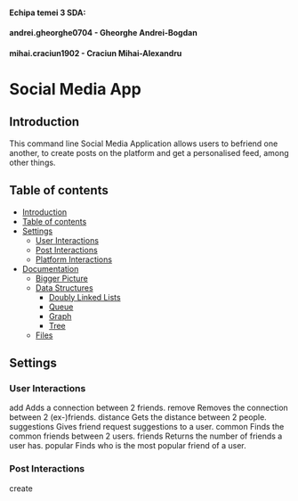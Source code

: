 #### Echipa temei 3 SDA:
#### andrei.gheorghe0704 - Gheorghe Andrei-Bogdan
#### mihai.craciun1902 - Craciun Mihai-Alexandru

# Social Media App

## Introduction

This command line Social Media Application allows users to befriend
one another, to create posts on the platform and get a personalised
feed, among other things.

## Table of contents

- [Introduction](#introduction)
- [Table of contents](#table-of-contents)
- [Settings](#settings)
  - [User Interactions](#user-interactions)
  - [Post Interactions](#post-interactions)
  - [Platform Interactions](#platform-interactions)
- [Documentation](#documentation)
  - [Bigger Picture](#bigger-picture)
  - [Data Structures](#data-structures)
    - [Doubly Linked Lists](#doubly-linked-list)
    - [Queue](#queue)
    - [Graph](#graph)
    - [Tree](#tree)
  - [Files](#files)

## Settings

### User Interactions

add <name-1> <name-2>      Adds a connection between 2 friends.
remove <name-1> <name-2>   Removes the connection between 2 (ex-)friends.
distance <name-1> <name-2> Gets the distance between 2 people.
suggestions <name>         Gives friend request suggestions to a user.
common <name-1> <name-2>   Finds the common friends between 2 users.
friends <name>             Returns the number of friends a user has.
popular <name>             Finds who is the most popular friend of a user.

### Post Interactions

create <name> <title>                            Creates a new post.
repost <name> <post-id> {repost-id}              Reposts a post.
common-repost <post> <repost-id-1> <repost-id-2> Finds the common reposts
                                                 between 2 reposts.
like <name> <post-id> {repost-id}                Likes a (re)post.
ratio <post-id>                                  Finds if a post got ratio'd.
delete <post-id> {repost-id}                     Delets a (re)post.
get-likes <post-id> {repost-id}                  Returns the likes of (re)post.

### Platform Interactions

feed <name> <feed-size>         Creates a personilized feed for the user.
view-profile <name>             Views the profile of a user.
friends-repost <name> <post-id> Finds all the reposts of friends of a user.
common-group <name>             Finds the biggest clique a user is part of.

## Documentation

### Bigger picture

The program relies rather heavily on generic functions and functional
programming to achive its goals, since a lot of the tasks can be broken
down into similar enough functions.

The connections between users are modeled using a list graph.
The list graph is composed of a vector of DLL lists. Each element in the vector
is a user and each element in the DLL list is a friend of that user.

The posts are stored in a "database" which is a cronological vector.
Each (re)post is a structure that contains among others a structure of likes
and a tree of reposts.

The likes structure contains the number of likes a (re)post has and a vector
of user_ids of the people that have liked that post.

The tree of reposts is the representation for which reposts are reposts of
other (re)posts. The root of this tree is the original post and contains no
data (important for how functions are implemented inside the program, where
functions usually treat the root differently from other nodes).
Every other node contains the structure to the repost.
Reposts don't have a tree of reposts.

### Data Structures

#### Doubly Linked List

Defined by 3 structs:
1. Header struct
2. Node struct
3. Info struct

1. Header struct is responsible for holding the pointer to the first node,
the size of the list and the size of the nodes.

2. Node struct is the node of the DLL and is generic, holding only the
pointers to the next and previous node along with a void pointer to data.

3. Info struct is the one responsible for holding the actual data.
In its current implementation it stores only an integer.

#### Queue

The queue is implemented generically and is comprised of the following
elements:
1. A buffer which stores the elements in the queue.
2. Size of the elements in the queue.
3. Maximum size of the queue.
4. Size of the queue.
5. Read index.
6. Write index.
7. Data duplicator.
8. Data destructor.

Each of this elements shouldn't be accessed (unless absolutely necessary),
since the functions already implemented should allow full control of the queue.

#### Graph

The graph we use is a generic list graph.
It is implemented using a vector for every node that stores a DLL which
represents all the connections that node has.

#### Tree

The tree we use is a generic k-nary tree.
Defined by 3 structs:
1. Header struct
2. Node struct

1. Header struct is responsible for holding the pointer to root,
the size of the nodes and a destructor for the data in the nodes.

2. Node struct is the node of the tree and is generic, holding the pointer
to data, a vector which stores pointers to the children of the node and 
the occupied and allocated size of the children vector.

### Files

1. <helpers.c/h> stores implementations to random helper functions, along
with some functional programming functions.

2. <data_structure.c/h> stores implementations to the data structures.

3. <algorithms.c/h> stores the implementations of all the algorithms used.
They are dependent on the implementation of the data structures.

4. <friends.c/h> stores the user interactions.

5. <posts.c/h> stores the post interactions.

6. <feed.c/h> stores the platform interactions.
